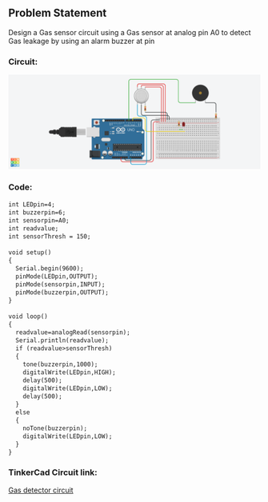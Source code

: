 ## Problem Statement
Design a Gas sensor circuit using a Gas sensor at analog pin A0 to detect Gas leakage by using an alarm buzzer at pin 

### Circuit:

![diagram](https://github.com/Sarthak-22/Intro_to_Arduino_Workshop/blob/main/images/Gas%20Detector%20Circuit.png)

### Code:
```
int LEDpin=4;
int buzzerpin=6;
int sensorpin=A0;
int readvalue;
int sensorThresh = 150;

void setup()
{
  Serial.begin(9600);
  pinMode(LEDpin,OUTPUT);
  pinMode(sensorpin,INPUT);
  pinMode(buzzerpin,OUTPUT);
}

void loop()
{
  readvalue=analogRead(sensorpin);
  Serial.println(readvalue);
  if (readvalue>sensorThresh)
  {
    tone(buzzerpin,1000);
    digitalWrite(LEDpin,HIGH);
    delay(500); 
    digitalWrite(LEDpin,LOW);
    delay(500);
  }
  else
  {
    noTone(buzzerpin);
    digitalWrite(LEDpin,LOW);
  }
}
```

### TinkerCad Circuit link:
[Gas detector circuit](https://www.tinkercad.com/things/5zEUhuXfwQY)
